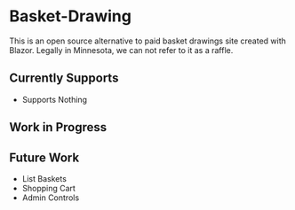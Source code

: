 # Basket-Drawing
This is an open source alternative to paid basket drawings site created with Blazor. Legally in Minnesota, we can not refer to it as a raffle.

## Currently Supports
- Supports Nothing

## Work in Progress


## Future Work
- List Baskets
- Shopping Cart
- Admin Controls